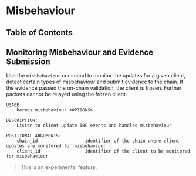 # Misbehaviour

## Table of Contents
<!-- toc -->

## Monitoring Misbehaviour and Evidence Submission
Use the `mishbehaviour` command to monitor the updates for a given client, detect certain types of misbehaviour and
submit evidence to the chain. If the evidence passed the on-chain validation, the client is frozen. Further packets
cannot be relayed using the frozen client.

```shell
USAGE:
    hermes misbehaviour <OPTIONS>

DESCRIPTION:
    Listen to client update IBC events and handles misbehaviour

POSITIONAL ARGUMENTS:
    chain_id                  identifier of the chain where client updates are monitored for misbehaviour
    client_id                 identifier of the client to be monitored for misbehaviour
```

> This is an experimental feature.
